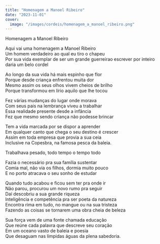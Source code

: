 ```yaml
---
title: "Homenagem a Manoel Ribeiro"
date: "2023-11-01"
cover:
  image: "/images/cordeis/homenagem_a_manoel_ribeiro.png"
---
```


Homenagem a Manoel Ribeiro  

Aqui vai uma homenagem a Manoel Ribeiro  
Um homem verdadeiro ao qual eu tiro o chapeu  
Por sua vida exemplar de ser um grande guerreirao escrever por inteiro daria um belo cordel  

Ao longo da sua vida há mais espinho que flor  
Porque desde criança enfrentou muita dor  
Mesmo assim os seus olhos vivem cheios de brilho  
Porque transformou em lírio aquilo que lhe tocou  

Fez várias mudanças do lugar onde morava  
Com seus pais na lembrança viveu a trabalhar  
Essa realidade presente desde a infância  
Fez que mesmo sendo criança não podesse brincar  

Tem a vida marcada por se dispor a aprender  
Em qualquer canto que chega o seu destino é crescer  
Assim em toda empresa que provia a sua ceia  
Inclusive na Copesbra, na famosa pesca da baleia.  

Trabalhava pesado, todo tempo o tempo todo  

Fazia o necessário pra sua família sustentar  
Comia mal, não via os filhos, dormia muito pouco  
E no  porto atracava o seu sonho de estudar  

Quando tudo acabou e ficou sem ter pra onde ir  
Não parou, procurou um novo rumo pra seguir  
Daí descobriu a sua grande riqueza  
Inteligência e competência pra ser poeta da natureza  
Encontra rima em tudo, no mangue ou na sua tristeza  
Fazendo as coisas se tornarem uma obra cheia de beleza  

Sua força vem de uma fonte chamada educação  
Que reúne cada palavra que descreve seu coração  
Em um oceano  vasto de baleia e poesia  
Que desaguam nas límpidas águas da plena sabedoria.  
